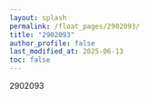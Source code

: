 ```yaml
---
layout: splash
permalink: /float_pages/2902093/
title: "2902093"
author_profile: false
last_modified_at: 2025-06-13
toc: false
---
```

 
2902093
